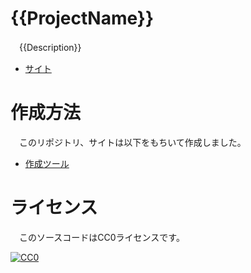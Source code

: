 # {{ProjectName}}

　{{Description}}

* [サイト][]

[サイト]:{{SiteUrl}}

# 作成方法

　このリポジトリ、サイトは以下をもちいて作成しました。

* [作成ツール][]

[作成ツール]:{{MakeToolUrl}}

# ライセンス

　このソースコードはCC0ライセンスです。

[![CC0](http://i.creativecommons.org/p/zero/1.0/88x31.png "CC0")](http://creativecommons.org/publicdomain/zero/1.0/deed.ja)


